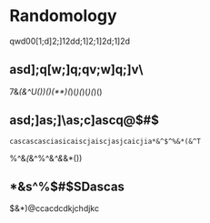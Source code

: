 # Randomology
qwd00[1;d]2;]12dd;1]2;1]2d;1]2d

## asd];q[w;]q;qv;w]q;]v\
7&*(&^*U()*)()(**)(*)(*)(*)(*)(*)()
## asd;]as;]\as;c]ascq@$#$

``` shell
cascascasciasicaiscjaiscjasjcaicjia*&^$^%&*(&^T
```
%^&*(*&^%^&*^&*&*())
## *&s^%$#$SDascas
$&*)@ccacdcdkjchdjkc
